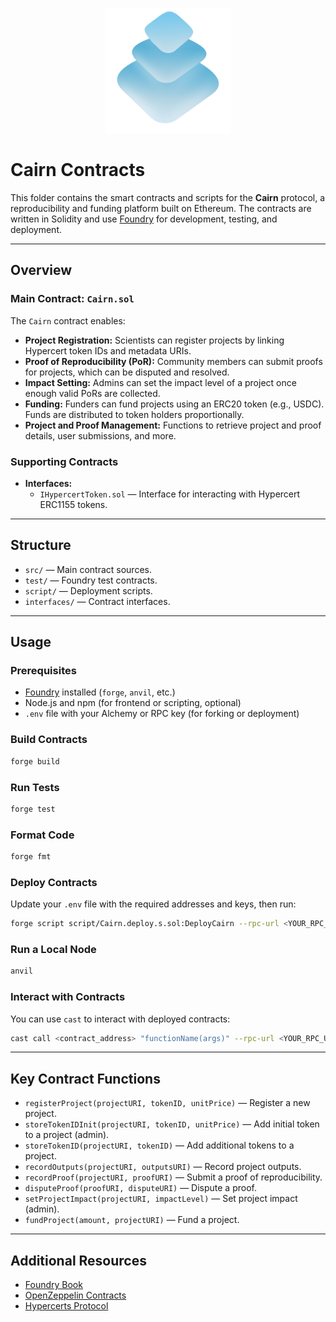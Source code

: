 <p align="center">
    <img src="../assets/logo.svg" alt="Cairn Logo" width="200" />
</p>

# Cairn Contracts

This folder contains the smart contracts and scripts for the **Cairn** protocol, a reproducibility and funding platform built on Ethereum. The contracts are written in Solidity and use [Foundry](https://book.getfoundry.sh/) for development, testing, and deployment.

---

## Overview

### Main Contract: `Cairn.sol`

The `Cairn` contract enables:

- **Project Registration:** Scientists can register projects by linking Hypercert token IDs and metadata URIs.
- **Proof of Reproducibility (PoR):** Community members can submit proofs for projects, which can be disputed and resolved.
- **Impact Setting:** Admins can set the impact level of a project once enough valid PoRs are collected.
- **Funding:** Funders can fund projects using an ERC20 token (e.g., USDC). Funds are distributed to token holders proportionally.
- **Project and Proof Management:** Functions to retrieve project and proof details, user submissions, and more.

### Supporting Contracts

- **Interfaces:**  
  - `IHypercertToken.sol` — Interface for interacting with Hypercert ERC1155 tokens.
---

## Structure

- `src/` — Main contract sources.
- `test/` — Foundry test contracts.
- `script/` — Deployment scripts.
- `interfaces/` — Contract interfaces.

---

## Usage

### Prerequisites

- [Foundry](https://book.getfoundry.sh/getting-started/installation) installed (`forge`, `anvil`, etc.)
- Node.js and npm (for frontend or scripting, optional)
- `.env` file with your Alchemy or RPC key (for forking or deployment)

### Build Contracts

```sh
forge build
```

### Run Tests

```sh
forge test
```

### Format Code

```sh
forge fmt
```

### Deploy Contracts

Update your `.env` file with the required addresses and keys, then run:

```sh
forge script script/Cairn.deploy.s.sol:DeployCairn --rpc-url <YOUR_RPC_URL> --private-key <YOUR_PRIVATE_KEY> --broadcast
```

### Run a Local Node

```sh
anvil
```

### Interact with Contracts

You can use `cast` to interact with deployed contracts:

```sh
cast call <contract_address> "functionName(args)" --rpc-url <YOUR_RPC_URL>
```

---

## Key Contract Functions

- `registerProject(projectURI, tokenID, unitPrice)` — Register a new project.
- `storeTokenIDInit(projectURI, tokenID, unitPrice)` — Add initial token to a project (admin).
- `storeTokenID(projectURI, tokenID)` — Add additional tokens to a project.
- `recordOutputs(projectURI, outputsURI)` — Record project outputs.
- `recordProof(projectURI, proofURI)` — Submit a proof of reproducibility.
- `disputeProof(proofURI, disputeURI)` — Dispute a proof.
- `setProjectImpact(projectURI, impactLevel)` — Set project impact (admin).
- `fundProject(amount, projectURI)` — Fund a project.

---

## Additional Resources

- [Foundry Book](https://book.getfoundry.sh/)
- [OpenZeppelin Contracts](https://docs.openzeppelin.com/contracts/4.x/)
- [Hypercerts Protocol](https://docs.hypercerts.org/)
